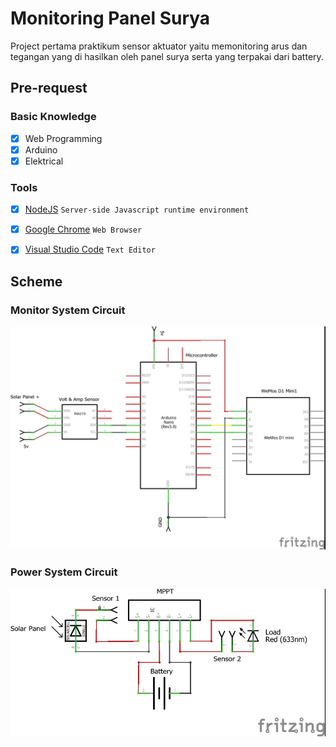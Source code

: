 # Monitoring Panel Surya

Project pertama praktikum sensor aktuator yaitu memonitoring arus dan tegangan yang di hasilkan oleh panel surya serta yang terpakai dari battery.

## Pre-request

### Basic Knowledge
- [x] Web Programming
- [x] Arduino
- [x] Elektrical

### Tools
- [x] [NodeJS](https://nodejs.org/en/download/) `Server-side Javascript runtime environment`
- [x] [Google Chrome](https://www.google.com/chrome/) `Web Browser`
- [x] [Visual Studio Code](https://code.visualstudio.com/) `Text Editor`


## Scheme

### Monitor System Circuit
![Electrical Circuit](electrical_schem.jpg "Electrical Circuit")

### Power System Circuit
![Power Circuit](power_schem.jpg "Power Circuit")

